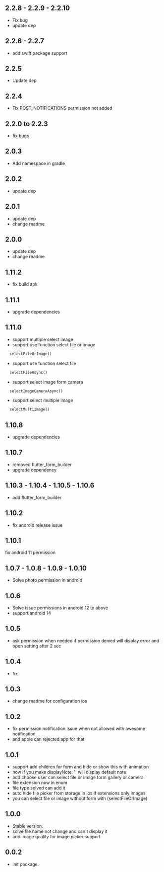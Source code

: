 ## 2.2.8 - 2.2.9 - 2.2.10

- Fix bug
- update dep

## 2.2.6 - 2.2.7

- add swift package support

## 2.2.5

- Update dep

## 2.2.4

- Fix POST_NOTIFICATIONS permission not added

## 2.2.0 to 2.2.3

- fix bugs

## 2.0.3

- Add namespace in gradle

## 2.0.2

- update dep

## 2.0.1

- update dep
- change readme

## 2.0.0

- update dep
- change readme

## 1.11.2

- fix build apk

## 1.11.1

- upgrade dependencies

## 1.11.0

- support multiple select image
- support use function select file or image

```dart
  selectFileOrImage()
```

- support use function select file

```dart
  selectFileAsync()
```

- support select image form camera

```dart
  selectImageCameraAsync()
```

- support select multiple image

```dart
  selectMultiImage()
```

## 1.10.8

- upgrade dependencies

## 1.10.7

- removed flutter_form_builder
- upgrade dependency

## 1.10.3 - 1.10.4 - 1.10.5 - 1.10.6

- add flutter_form_builder

## 1.10.2

- fix android release issue

## 1.10.1

fix android 11 permission

## 1.0.7 - 1.0.8 - 1.0.9 - 1.0.10

- Solve photo permission in android

## 1.0.6

- Solve issue permissions in android 12 to above
- support android 14

## 1.0.5

- ask permission when needed if permission denied will display error and open setting after 2 sec

## 1.0.4

- fix

## 1.0.3

- change readme for configuration ios

## 1.0.2

- fix permission notification issue when not allowed with awesome notification
- and apple can rejected app for that

## 1.0.1

- support add children for form and hide or show this with animation
- now if you make displayNote: '' will display default note
- add choose user can select file or image form gallery or camera
- file extension now in enum
- file type solved can add it
- auto hide file picker from storage in ios if extensions only images
- you can select file or image without form with (selectFileOrImage)

## 1.0.0

- Stable version.
- solve file name not change and can't display it
- add image quality for image picker support
  
## 0.0.2

- init package.
